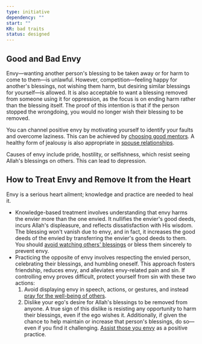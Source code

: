 ```yaml
---
type: initiative
dependency: ""
start: ""
KR: bad traits
status: designed
---
```


## Good and Bad Envy

Envy—wanting another person's blessing to be taken away or for harm to come to them—is unlawful. However, competition—feeling happy for another's blessings, not wishing them harm, but desiring similar blessings for yourself—is allowed. It is also acceptable to want a blessing removed from someone using it for oppression, as the focus is on ending harm rather than the blessing itself. The proof of this intention is that if the person stopped the wrongdoing, you would no longer wish their blessing to be removed.

You can channel positive envy by motivating yourself to identify your faults and overcome laziness. This can be achieved by [choosing good mentors](Processes/Choose%20your%20mentors%20and%20remember%20them.md). A healthy form of jealousy is also appropriate in [spouse relationships](Processes/Give%20the%20spouse%20freedom%20but%20have%20healthy%20jealousy.md).

Causes of envy include pride, hostility, or selfishness, which resist seeing Allah's blessings on others. This can lead to depression.

## How to Treat Envy and Remove It from the Heart

Envy is a serious heart ailment; knowledge and practice are needed to heal it.

* Knowledge-based treatment involves understanding that envy harms the envier more than the one envied. It nullifies the envier's good deeds, incurs Allah's displeasure, and reflects dissatisfaction with His wisdom. The blessing won't vanish due to envy, and in fact, it increases the good deeds of the envied by transferring the envier's good deeds to them. You should [avoid watching others' blessings](Processes/Avoid%20watching%20other%20people%20blessing%20and%20bless%20them.md) or bless them sincerely to prevent envy.
* Practicing the opposite of envy involves respecting the envied person, celebrating their blessings, and humbling oneself. This approach fosters friendship, reduces envy, and alleviates envy-related pain and sin. If controlling envy proves difficult, protect yourself from sin with these two actions:
	1. Avoid displaying envy in speech, actions, or gestures, and instead [pray for the well-being of others](Processes/Supplicate%20for%20other%20people%20alive%20or%20dead.md).
	2. Dislike your ego's desire for Allah's blessings to be removed from anyone. A true sign of this dislike is resisting any opportunity to harm their blessings, even if the ego wishes it. Additionally, if given the chance to help maintain or increase that person's blessings, do so—even if you find it challenging. [Assist those you envy](Processes/Help%20people%20who%20you%20envy.md) as a positive practice.
